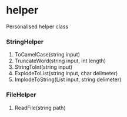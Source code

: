# helper
Personalised helper class

### StringHelper
1. ToCamelCase(string input)
2. TruncateWord(string input, int length)
3. StringToInt(string input)
4. ExplodeToList(string input, char delimeter)
5. ImplodeToString(List<string> input, string delimeter)

### FileHelper
1. ReadFile(string path)
